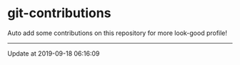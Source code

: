 # git-contributions

Auto add some contributions on this repository for more look-good profile!

---

Update at 2019-09-18 06:16:09

